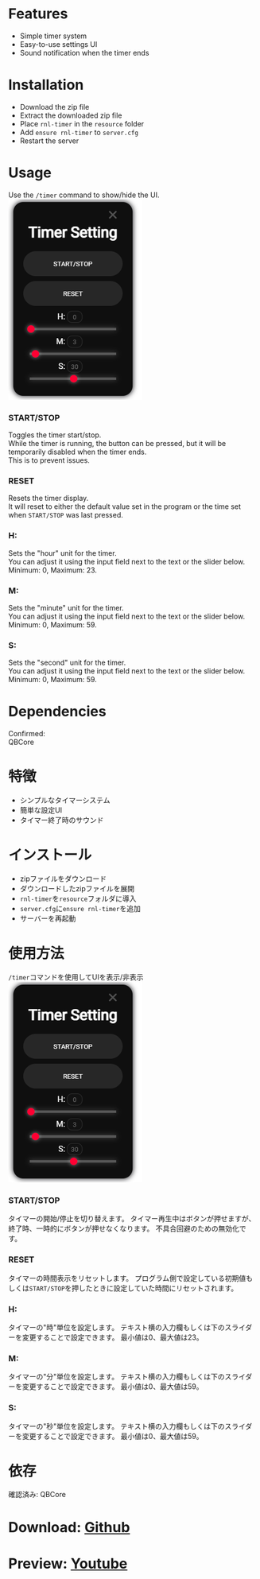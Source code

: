# Features
- Simple timer system
- Easy-to-use settings UI
- Sound notification when the timer ends

# Installation
- Download the zip file
- Extract the downloaded zip file
- Place `rnl-timer` in the `resource` folder
- Add `ensure rnl-timer` to `server.cfg`
- Restart the server

# Usage
Use the `/timer` command to show/hide the UI.  
![rnl-timer-setting](./timer-script-setting.png)

### START/STOP
Toggles the timer start/stop.  
While the timer is running, the button can be pressed, but it will be temporarily disabled when the timer ends.  
This is to prevent issues.

### RESET
Resets the timer display.  
It will reset to either the default value set in the program or the time set when `START/STOP` was last pressed.

### H:
Sets the "hour" unit for the timer.  
You can adjust it using the input field next to the text or the slider below.  
Minimum: 0, Maximum: 23.

### M:
Sets the "minute" unit for the timer.  
You can adjust it using the input field next to the text or the slider below.  
Minimum: 0, Maximum: 59.

### S:
Sets the "second" unit for the timer.  
You can adjust it using the input field next to the text or the slider below.  
Minimum: 0, Maximum: 59.

# Dependencies
Confirmed:  
QBCore


# 特徴
- シンプルなタイマーシステム
- 簡単な設定UI
- タイマー終了時のサウンド

# インストール
- zipファイルをダウンロード
- ダウンロードしたzipファイルを展開
- `rnl-timer`を`resource`フォルダに導入
- `server.cfg`に`ensure rnl-timer`を追加
- サーバーを再起動

# 使用方法
`/timer`コマンドを使用してUIを表示/非表示
![rnl-timer-setting](./timer-script-setting.png)
### START/STOP
タイマーの開始/停止を切り替えます。
タイマー再生中はボタンが押せますが、終了時、一時的にボタンが押せなくなります。
不具合回避のための無効化です。
### RESET
タイマーの時間表示をリセットします。
プログラム側で設定している初期値もしくは`START/STOP`を押したときに設定していた時間にリセットされます。
### H:
タイマーの"時"単位を設定します。
テキスト横の入力欄もしくは下のスライダーを変更することで設定できます。
最小値は0、最大値は23。
### M:
タイマーの"分"単位を設定します。
テキスト横の入力欄もしくは下のスライダーを変更することで設定できます。
最小値は0、最大値は59。
### S:
タイマーの"秒"単位を設定します。
テキスト横の入力欄もしくは下のスライダーを変更することで設定できます。
最小値は0、最大値は59。

# 依存
確認済み:
QBCore

# Download: [Github](https://github.com/Ram-0-0/rnl-timer)

# Preview: [Youtube](https://youtu.be/l8kEt_cGdX8)
